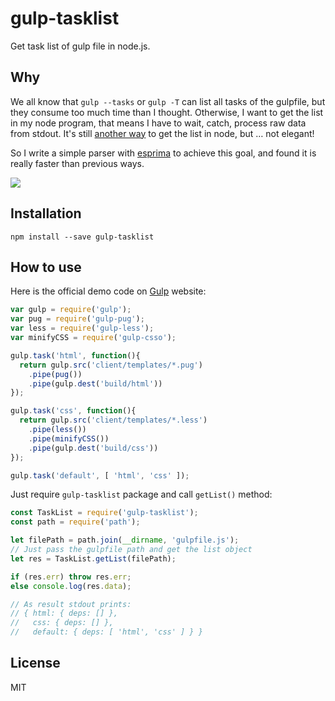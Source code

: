 # gulp-tasklist
Get task list of gulp file in node.js.

## Why

We all know that `gulp --tasks` or `gulp -T` can list all tasks of the gulpfile, but they consume too much time than I thought. Otherwise, I want to get the list in my node program, that means I have to wait, catch, process raw data from stdout. It's still [another way](https://github.com/gulpjs/gulp/issues/438) to get the list in node, but … not elegant!

So I write a simple parser with [esprima](http://esprima.org/) to achieve this goal, and found it is really faster than previous ways.

![](https://user-images.githubusercontent.com/8896124/29171233-5fb7c2d8-7e0e-11e7-8182-d2a308bde88a.png)

## Installation

```shell
npm install --save gulp-tasklist
```

## How to use

Here is the official demo code on [Gulp](https://gulpjs.com/) website:

```js
var gulp = require('gulp');
var pug = require('gulp-pug');
var less = require('gulp-less');
var minifyCSS = require('gulp-csso');

gulp.task('html', function(){
  return gulp.src('client/templates/*.pug')
    .pipe(pug())
    .pipe(gulp.dest('build/html'))
});

gulp.task('css', function(){
  return gulp.src('client/templates/*.less')
    .pipe(less())
    .pipe(minifyCSS())
    .pipe(gulp.dest('build/css'))
});

gulp.task('default', [ 'html', 'css' ]);
```

Just require `gulp-tasklist` package and call `getList()` method:

```javascript
const TaskList = require('gulp-tasklist');
const path = require('path');

let filePath = path.join(__dirname, 'gulpfile.js');
// Just pass the gulpfile path and get the list object
let res = TaskList.getList(filePath);

if (res.err) throw res.err;
else console.log(res.data);

// As result stdout prints:
// { html: { deps: [] },
//   css: { deps: [] },
//   default: { deps: [ 'html', 'css' ] } }
```

## License

MIT